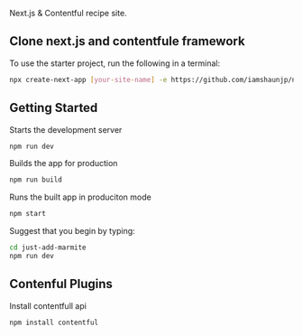 Next.js & Contentful recipe site.

## Clone next.js and contentfule framework

To use the starter project, run the following in a terminal:

```bash
npx create-next-app [your-site-name] -e https://github.com/iamshaunjp/next-contentful/tree/lesson-1-starter-site
```

## Getting Started 

Starts the development server
```bash
npm run dev
```

Builds the app for production
```bash
npm run build
```

Runs the built app in produciton mode
```bash
npm start
```

Suggest that you begin by typing:
```bash
cd just-add-marmite
npm run dev
```

## Contenful Plugins

Install contentfull api
```bash
npm install contentful
```